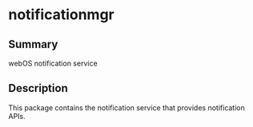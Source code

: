notificationmgr
===============

Summary
-------
webOS notification service

Description
-----------
This package contains the notification service that provides notification APIs.
